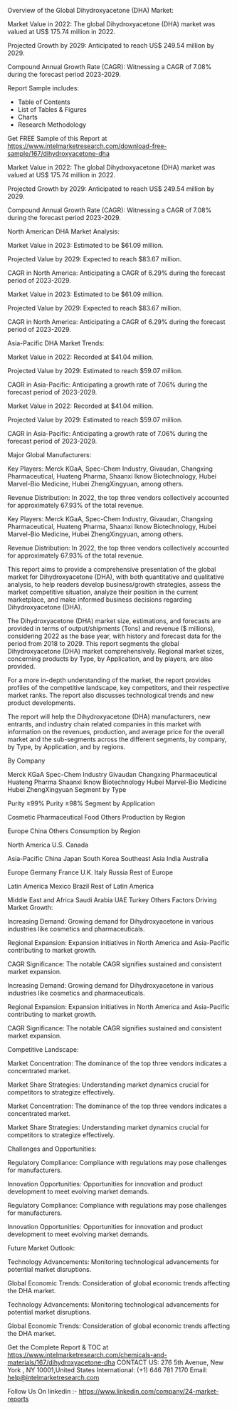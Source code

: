 Overview of the Global Dihydroxyacetone (DHA) Market:



Market Value in 2022: The global Dihydroxyacetone (DHA) market was valued at US$ 175.74 million in 2022.

Projected Growth by 2029: Anticipated to reach US$ 249.54 million by 2029.

Compound Annual Growth Rate (CAGR): Witnessing a CAGR of 7.08% during the forecast period 2023-2029.

Report Sample includes:
- Table of Contents
- List of Tables & Figures
- Charts
- Research Methodology

Get FREE Sample of this Report at https://www.intelmarketresearch.com/download-free-sample/167/dihydroxyacetone-dha


Market Value in 2022: The global Dihydroxyacetone (DHA) market was valued at US$ 175.74 million in 2022.

Projected Growth by 2029: Anticipated to reach US$ 249.54 million by 2029.

Compound Annual Growth Rate (CAGR): Witnessing a CAGR of 7.08% during the forecast period 2023-2029.

North American DHA Market Analysis:



Market Value in 2023: Estimated to be $61.09 million.

Projected Value by 2029: Expected to reach $83.67 million.

CAGR in North America: Anticipating a CAGR of 6.29% during the forecast period of 2023-2029.

Market Value in 2023: Estimated to be $61.09 million.

Projected Value by 2029: Expected to reach $83.67 million.

CAGR in North America: Anticipating a CAGR of 6.29% during the forecast period of 2023-2029.

Asia-Pacific DHA Market Trends:



Market Value in 2022: Recorded at $41.04 million.

Projected Value by 2029: Estimated to reach $59.07 million.

CAGR in Asia-Pacific: Anticipating a growth rate of 7.06% during the forecast period of 2023-2029.

Market Value in 2022: Recorded at $41.04 million.

Projected Value by 2029: Estimated to reach $59.07 million.

CAGR in Asia-Pacific: Anticipating a growth rate of 7.06% during the forecast period of 2023-2029.

Major Global Manufacturers:



Key Players: Merck KGaA, Spec-Chem Industry, Givaudan, Changxing Pharmaceutical, Huateng Pharma, Shaanxi Iknow Biotechnology, Hubei Marvel-Bio Medicine, Hubei ZhengXingyuan, among others.

Revenue Distribution: In 2022, the top three vendors collectively accounted for approximately 67.93% of the total revenue.

Key Players: Merck KGaA, Spec-Chem Industry, Givaudan, Changxing Pharmaceutical, Huateng Pharma, Shaanxi Iknow Biotechnology, Hubei Marvel-Bio Medicine, Hubei ZhengXingyuan, among others.

Revenue Distribution: In 2022, the top three vendors collectively accounted for approximately 67.93% of the total revenue.



This report aims to provide a comprehensive presentation of the global market for Dihydroxyacetone (DHA), with both quantitative and qualitative analysis, to help readers develop business/growth strategies, assess the market competitive situation, analyze their position in the current marketplace, and make informed business decisions regarding Dihydroxyacetone (DHA).



The Dihydroxyacetone (DHA) market size, estimations, and forecasts are provided in terms of output/shipments (Tons) and revenue ($ millions), considering 2022 as the base year, with history and forecast data for the period from 2018 to 2029. This report segments the global Dihydroxyacetone (DHA) market comprehensively. Regional market sizes, concerning products by Type, by Application, and by players, are also provided.



For a more in-depth understanding of the market, the report provides profiles of the competitive landscape, key competitors, and their respective market ranks. The report also discusses technological trends and new product developments.



The report will help the Dihydroxyacetone (DHA) manufacturers, new entrants, and industry chain related companies in this market with information on the revenues, production, and average price for the overall market and the sub-segments across the different segments, by company, by Type, by Application, and by regions.

By Company



Merck KGaA
Spec-Chem Industry
Givaudan
Changxing Pharmaceutical
Huateng Pharma
Shaanxi Iknow Biotechnology
Hubei Marvel-Bio Medicine
Hubei ZhengXingyuan
Segment by Type



Purity ≥99%
Purity ≥98%
Segment by Application



Cosmetic
Pharmaceutical
Food
Others
Production by Region



Europe
China
Others
Consumption by Region



North America
U.S.
Canada


Asia-Pacific
China
Japan
South Korea
Southeast Asia
India
Australia


Europe
Germany
France
U.K.
Italy
Russia
Rest of Europe


Latin America
Mexico
Brazil
Rest of Latin America


Middle East and Africa
Saudi Arabia
UAE
Turkey
Others
Factors Driving Market Growth:



Increasing Demand: Growing demand for Dihydroxyacetone in various industries like cosmetics and pharmaceuticals.

Regional Expansion: Expansion initiatives in North America and Asia-Pacific contributing to market growth.

CAGR Significance: The notable CAGR signifies sustained and consistent market expansion.

Increasing Demand: Growing demand for Dihydroxyacetone in various industries like cosmetics and pharmaceuticals.

Regional Expansion: Expansion initiatives in North America and Asia-Pacific contributing to market growth.

CAGR Significance: The notable CAGR signifies sustained and consistent market expansion.

Competitive Landscape:



Market Concentration: The dominance of the top three vendors indicates a concentrated market.

Market Share Strategies: Understanding market dynamics crucial for competitors to strategize effectively.

Market Concentration: The dominance of the top three vendors indicates a concentrated market.

Market Share Strategies: Understanding market dynamics crucial for competitors to strategize effectively.

Challenges and Opportunities:



Regulatory Compliance: Compliance with regulations may pose challenges for manufacturers.

Innovation Opportunities: Opportunities for innovation and product development to meet evolving market demands.

Regulatory Compliance: Compliance with regulations may pose challenges for manufacturers.

Innovation Opportunities: Opportunities for innovation and product development to meet evolving market demands.

Future Market Outlook:



Technology Advancements: Monitoring technological advancements for potential market disruptions.

Global Economic Trends: Consideration of global economic trends affecting the DHA market.

Technology Advancements: Monitoring technological advancements for potential market disruptions.

Global Economic Trends: Consideration of global economic trends affecting the DHA market.

Get the Complete Report & TOC at https://www.intelmarketresearch.com/chemicals-and-materials/167/dihydroxyacetone-dha
CONTACT US:
276 5th Avenue, New York , NY 10001,United States
International: (+1) 646 781 7170
Email: help@intelmarketresearch.com

Follow Us On linkedin :- https://www.linkedin.com/company/24-market-reports
